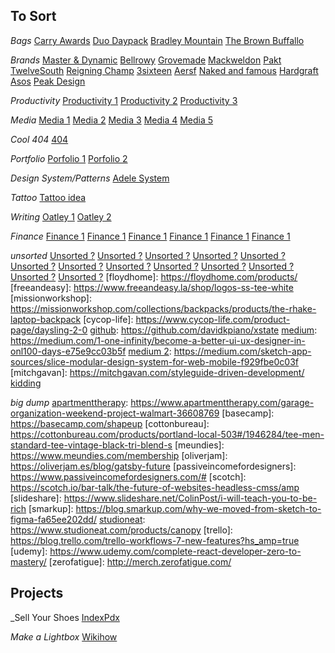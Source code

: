 ## To Sort

_Bags_
[Carry Awards](https://www.carryology.com/category/projects/carry-awards/)
[Duo Daypack](https://www.thecoolector.com/wandrd-duo-daypack/)
[Bradley Mountain](https://www.bradleymountain.com/collections/duffles/products/the-weekender-field-tan?variant=1578246995993)
[The Brown Buffallo](https://www.thebrownbuffalo.com)

_Brands_
[Master & Dynamic](https://www.masterdynamic.com)
[Bellrowy](https://bellroy.com)
[Grovemade](https://grovemade.com/)
[Mackweldon](https://mackweldon.com)
[Pakt](https://paktbags.com)
[TwelveSouth](https://www.twelvesouth.com)
[Reigning Champ](https://shop.reigningchamp.com/products/core-midweight-terry-scalloped-hoodie-black?_pos=8&_sid=d67b5f499&_ss=r)
[3sixteen](https://www.3sixteen.com/collections/shirts/products/fatigue-overshirt-mitchell-camo?variant=40080414661)
[Aersf](https://www.aersf.com/cable-kit-black/)
[Naked and famous](https://www.nakedandfamousdenim.com/en/black-power-stretch)
[Hardgraft](https://www.hardgraft.com/products/valetpack-chestnut)
[Asos](https://www.asos.com/)
[Peak Design](http://peakdesign.com)

_Productivity_
[Productivity 1](https://www.samuelthomasdavies.com/habit-stacking/)
[Productivity 2](https://productivityist.com/stopped-gtd-part-two-2/)
[Productivity 3](https://www.makeuseof.com/tag/omnifocus-vs-things-best-mac-task-management-app/)

_Media_
[Media 1](https://en.wikipedia.org/wiki/A_Crow_Looked_at_Me)
[Media 2](https://en.m.wikipedia.org/wiki/I_Know_What_Love_Isn%27t)
[Media 3](http://mikemonteiro.com/)
[Media 4](https://cheddar.com/media/cheddar-music-biggs-burke-saint-jhn-on-industry-struggles-hip-hips-digital-footprint)
[Media 5](https://www.imdb.com/title/tt7375404/)

_Cool 404_
[404](https://creativemornings.com/ajdfkajdfl)

_Portfolio_
[Porfolio 1](http://www.sensibleworld.com/5by5/)
[Porfolio 2](https://sandstrompartners.com/work/logos/)

_Design System/Patterns_
[Adele System](https://adele.uxpin.com)

_Tattoo_
[Tattoo idea](http://leakylifeboat.com/index.php/2018/04/22/pony-reinhardt-tattoos-cosmic-synergy-of-alchemical-and-natural/)

_Writing_
[Oatley 1](https://chrisoatley.com/pwp-19-how-to-write-comics-that-engage-your-audience/)
[Oatley 2](https://chrisoatley.com/how-to-write-a-comic-book-script/)

_Finance_
[Finance 1](https://www.iwillteachyoutoberich.com/blog/investing-for-beginners/)
[Finance 1](https://www.iwillteachyoutoberich.com/blog/best-ira/)
[Finance 1](https://www.iwillteachyoutoberich.com/blog/best-checking-account/)
[Finance 1](https://www.bankrate.com)
[Finance 1](https://www.iwillteachyoutoberich.com/blog/tip-using-sub-savings-accounts-for-unexpected-expenses/)
[Finance 1](https://www.nerdwallet.com)

_unsorted_
[Unsorted ?](http://www.writethedocs.org/conf/portland/2018/)
[Unsorted ?](https://flyingeyebooks.com)
[Unsorted ?](https://howtoegghead.com/set-up-your-audio)
[Unsorted ?](https://linear.app)
[Unsorted ?](http://designcode.io)
[Unsorted ?](https://uxplanet.org/information-architecture-basics-for-designers-b5d43df62e20)
[Unsorted ?](https://www.contentful.com)
[Unsorted ?](https://kono.store/products/hexgears-x-1-mechanical-keyboard)
[Unsorted ?](https://annamystory.com/blog/)
[Unsorted ?](https://www.retrosupply.co/blogs/tutorials/master-keyboard-shortcuts?utm_source=sumome&utm_medium=twitter&utm_campaign=sumome_share)
[Unsorted ?](https://www.google.com/search?rlz=1CDGOYI_enUS686US686&hl=en-US&q=Cheryl+Lynn+Bruce&stick=H4sIAAAAAAAAAOPgE-LSz9U3MCpKKykxVwKzjdMzDONNtCSyk630C1LzC3JSgVRRcX6eVXFBfmlxKgCKoLUlNAAAAA&sa=X&ved=0ahUKEwjm_uCbncnbAhXVFzQIHbL2Bt0QmxMIhAEoADAT&biw=375&bih=647)
[Unsorted ?](https://pudding.cool/process/scrollytelling-sticky/)
[Unsorted ?](https://sketch.systems/tutorials/five-minute-introduction/)
[floydhome]: https://floydhome.com/products/
[freeandeasy]: https://www.freeandeasy.la/shop/logos-ss-tee-white
[missionworkshop]: https://missionworkshop.com/collections/backpacks/products/the-rhake-laptop-backpack
[cycop-life]: https://www.cycop-life.com/product-page/daysling-2-0
[github]: https://github.com/davidkpiano/xstate
[medium]: https://medium.com/1-one-infinity/become-a-better-ui-ux-designer-in-onl100-days-e75e9cc03b5f
[medium 2]: https://medium.com/sketch-app-sources/slice-modular-design-system-for-web-mobile-f929fbe0c03f
[mitchgavan]: https://mitchgavan.com/styleguide-driven-development/
[kidding](https://www.sho.com/kidding)

_big dump_
[apartmenttherapy]: https://www.apartmenttherapy.com/garage-organization-weekend-project-walmart-36608769
[basecamp]: https://basecamp.com/shapeup
[cottonbureau]: https://cottonbureau.com/products/portland-local-503#/1946284/tee-men-standard-tee-vintage-black-tri-blend-s
[meundies]: https://www.meundies.com/membership
[oliverjam]: https://oliverjam.es/blog/gatsby-future
[passiveincomefordesigners]: https://www.passiveincomefordesigners.com/#
[scotch]: https://scotch.io/bar-talk/the-future-of-websites-headless-cmss/amp
[slideshare]: https://www.slideshare.net/ColinPost/i-will-teach-you-to-be-rich
[smarkup]: https://blog.smarkup.com/why-we-moved-from-sketch-to-figma-fa65ee202dd/
[studioneat]: https://www.studioneat.com/products/canopy
[trello]: https://blog.trello.com/trello-workflows-7-new-features?hs_amp=true
[udemy]: https://www.udemy.com/complete-react-developer-zero-to-mastery/
[zerofatigue]: http://merch.zerofatigue.com/

[article]: https://www.article.com/product/11793/sven-grass-green-72-sofa
[asrv]: https://asrv.co/collections/shorts
[betterment]: https://www.betterment.com/ira-accounts/
[burrow]: https://burrow.com/sofas-and-sectionals?sku=SF-BR-3-LO-LW
[financialpanther]: https://financialpanther.com/start-betterment-wealthfront-graduate-vanguard/
[listenmoneymatters]: https://www.listenmoneymatters.com/acorns-vs-betterment-vs-wealthfront/
[nerdwallet]: https://www.nerdwallet.com/blog/investing/wealthfront-vs-betterment/
[prototypr]: https://blog.prototypr.io/ending-the-debate-sketch-vs-xd-328b7e7151
[the-ambient]: https://www.the-ambient.com/features/smart-apartment-portable-gadgets-renters-555-478
[uxplanet]: https://uxplanet.org/the-persuasive-powers-of-ux-writing-7d9f366152fb
[warbyparker]: https://blog.warbyparker.com/do-good-arcade-portland-oregon/
[flight64]: https://www.flight64.org/
[google]: https://www.google.com/search?q=barry+mcgee&rlz=1CDGOYI_enUS686US686&hl=en-US&prmd=isnv&source=lnms&tbm=isch&sa=X&ved=0ahUKEwj97Oyp3b7hAhUTqp4KHWYpBJgQ_AUIEigB&biw=375&bih=638
[invisionapp]: https://www.invisionapp.com/inside-design/ux-writing-5-f-words/
[kotaku]: https://kotaku.com/low-profile-mechanical-keyboards-are-getting-really-goo-1834617011/amp
[lateshake]: https://www.lateshake.com/404
[medium]: https://medium.com/sketch-app-sources/sketch-gists-useful-snippets-for-plugin-development-1-3-214a77097142
[neighborhoodgoods]: https://neighborhoodgoods.com/
[signalvnoise]: https://m.signalvnoise.com/the-place-of-ux/
[sketch]: https://developer.sketch.com/
[snipcart]: https://snipcart.com/blog/ghost-demo
[toptal]: https://www.toptal.com/front-end/gatsby-js-node-js-static-site-generator-pt-2
[toptal 2]: https://www.toptal.com/designers/sketch/sketch-plugin-development
[tunefind]: https://www.tunefind.com/show/legion/season-2/62959#songs
[vitsoe]: https://www.vitsoe.com/us/brochures
[wsj]: https://graphics.wsj.com/what-percent/
[youtube]: https://www.youtube.com/watch?v=rVeMiVU77wo
[yummygum]: https://journal.yummygum.com/4-things-every-first-time-sketch-plugin-developer-should-know-5b4f22efb4a9
[basispet]: https://www.basispet.com/collections/featured-products-1/products/stainless-steel-cat-dish-made-in-the-usa?variant=339298462
[co]: http://rucksackvillage.co.uk/archive
[decoist]: https://www.decoist.com/2015-07-20/scandinavian-kitchens-designs/black-standalone-unit-in-the-kitchen-steals-the-show/
[dsptch]: https://www.dsptch.com/
[etsy]: https://www.etsy.com/listing/562699798/cat-litter-box-cover-pet-furniture-cat?ref=related-3
[etsy 2]: https://www.etsy.com/listing/524520182/cat-bowls-solid-triple-stand-modern-cat?ref=related-1#
[etsy 3]: https://www.etsy.com/listing/629509110/cat-scratching-post-xl-size-47-inch-cat?ref=shop_home_feat_4
[etsy 4]: https://www.etsy.com/listing/521819406/cat-bowls-cat-food-cort-modern-cat-bowl?ga_order=most_relevant&ga_search_type=all&ga_view_type=gallery&ga_search_query=modern+cat+bowl&ref=sr_gallery-1-8&col=1
[fully]: https://www.fully.com/standing-desks/jarvis-standing-desk.html
[genius]: https://genius.com/Zack-villere-the-fort-lyrics
[hauspanther]: https://www.hauspanther.com/gearguide/
[m]: https://en.m.wikipedia.org/wiki/Elementary_particle
[mattandnat]: https://mattandnat.com/shop/men-s/backpacks/
[moderncat]: https://moderncat.com/articles/what-look-cat-bowl/
[onefastcat]: https://onefastcat.com/
[oozelife]: https://www.oozelife.com/
[reddit]: https://www.reddit.com/r/personalfinance/comments/8b6j30/my_take_on_the_best_investing_apps/
[seths]: https://seths.blog/2019/03/resilience-and-tolerances/?ck_subscriber_id=202503327
[twitter]: https://mobile.twitter.com/jelleoverbeek/status/1108119517635530752?s=21
[uniqlo]: https://www.uniqlo.com/us/en/men/t-shirts
[addyosmani]: https://addyosmani.com/blog/usability/
[arktypedesign]: https://www.arktypedesign.com/collections/all/products/dashpack-black
[cantunsee]: https://cantunsee.space/
[forbes]: https://www.forbes.com/sites/sherikoones/2019/02/18/extraordinary-prefab-houses-around-the-world/amp/
[goodreads]: https://www.goodreads.com/work/quotes/43467533-comforting-thoughts-about-death-that-have-nothing-to-do-with-god
[google]: https://www.google.com/search?q=minimal+amoubt+of+kitchwn+itens&rlz=1CDGOYI_enUS686US686&oq=minimal+amoubt+of+kitchwn+itens&aqs=chrome..69i57j33.330272j1j7&hl=en-US&sourceid=chrome-mobile&ie=UTF-8
[medium]: https://medium.com/ux-power-tools/5-things-designers-should-spend-time-on-besides-your-design-portfolio-7a25073ca7e7
[medium 2]: https://medium.com/@teaminfinity/goodbye-trello-5dcfe93ab414
[penfield]: https://penfield.com/mens/fall-winter-2018/fw-pf-mens-jacket-hoosac-golden-yellow-pfm111028218044#
[reddit]: https://www.reddit.com/r/ynab/comments/ap017o/so_close_to_breaking_one_year_super_excited/
[shawnblanc]: https://shawnblanc.net/2018/10/the-very-definition-of-overwhelm/
[squarespace]: https://static1.squarespace.com/static/5a27521bd74cff1ed056e417/t/5c2fecd54ae23750ad34709b/1546644707101/190104_Palomar_Menu_For_Web.pdf
[studioneat]: https://www.studioneat.com/products/dock
[thesweetsetup]: https://thesweetsetup.com/things/
[westelm]: https://www.westelm.com/m/products/rustic-storage-desk-h205/?pkey=s%7Cdesk%7C54
[36questionsinlove]: http://36questionsinlove.com/
[apartmenttherapy]: https://www.apartmenttherapy.com/best-ikea-hacks-265538
[dwell]: https://www.dwell.com/article/top-tier-modern-prefab-companies-2ba29fbc
[kickstarter]: https://www.kickstarter.com/projects/thefutur/pocket-full-of-do-a-book-by-chris-do-ceo-of-the-fu?__s=6q7xkshqthkpqg7esxan&utm_source=drip&utm_medium=email&utm_campaign=Less+Than+20+Hours+Left+To+Get+Your+Pocket+Full+Of+Do%21
[sabbatical]: https://sabbatical.blog/2019/01/confessions-of-a-recovered-workaholic/?Id=226266&inf_contact_key=c822b6986577b010044a6e5741eb5636fdda59ee8d52119b4f11b135844f4b8c
[stutterheim]: https://stutterheim.com/usa/man/raincoats/goteborg-black#
[adxportland]: https://adxportland.com/
[dsptch]: https://www.dsptch.com/
[lifehacker]: https://lifehacker.com/an-art-critics-33-rules-for-being-an-artist-1831186940/amp
[thefutur]: https://academy.thefutur.com/courses/449911/lectures/6911406
[washingtonpost]: https://beta.washingtonpost.com/lifestyle/home/how-to-downsize-your-living-room-without-compromising-on-style/2018/12/19/2d8834f8-f27c-11e8-aeea-b85fd44449f5_story.html?outputType=amp&noredirect=on
[yourmomdrops]: https://yourmomdrops.com/?s=
[asicstiger]: https://www.asicstiger.com/us/en-us/hypergel-lyte/p/0020001905.001
[asrv]: https://asrv.co/collections/shorts
[austinsaylor]: https://www.austinsaylor.com/
[google]: https://www.google.com/search?hl=en-US&rlz=1CDGOYI_enUS686US686&q=Can+We+Take+a+Joke%3F&stick=H4sIAAAAAAAAAONgFuLSz9U3MCoqNE7JUeLVT9c3NEw2qCgxM7Uw1lLNTrbSL0jNL8hJBVJFxfl5ViVlusUZ-eXFuol5Kbq5-WWZqcUACAt0HUQAAAA&sa=X&sqi=2&pjf=1&ved=2ahUKEwjczfD94bveAhX9ITQIHSGGCJYQ9OUBMAN6BAgKEAg&biw=375&bih=748#wptab=s:H4sIAAAAAAAAAONgVuLVT9c3NEw2qCgxM7UwfsTozS3w8sc9YSmnSWtOXmO04eIKzsgvd80rySypFNLjYoOyVLgEpVB1ajBI8XOhCvHsYuIIKcsNTyxJzljFosDFVliaX5JaLASlZT8wbLFV4gwEchJLMvPzAENBhjSNAAAA
[google 2]: https://www.google.com/search?q=modernist+cat&rlz=1CDGOYI_enUS686US686&oq=modernist+cat&aqs=chrome..69i57j0l3.5991j1j7&hl=en-US&sourceid=chrome-mobile&ie=UTF-8
[lifehacker]: https://lifehacker.com/the-best-alfred-workflows-to-streamline-your-mac-usage-1829782538/amp
[powells]: https://www.powells.com/book/-9781250194466
[sachagreif]: http://sachagreif.com/
[youneedabudget]: https://www.youneedabudget.com/we-make-too-much-to-be-this-broke/
[zeroheight]: https://zeroheight.com/
[blueowl]: https://www.blueowl.us/collections/pure-blue-japan/products/xx-019-bb-14oz-black-unsanforized-selvedge-denim-relaxed-tapered-fit?variant=6801408557095
[etsy]: https://www.etsy.com/listing/191119047/?ref=shop_home_feat_1
[google]: https://www.google.com/search?q=a+lie+agreed+upon&rlz=1CDGOYI_enUS686US686&oq=a+lie+ag&aqs=chrome.1.69i57j0l3.2666j0j9&hl=en-US&sourceid=chrome-mobile&ie=UTF-8
[hauspanther]: https://www.hauspanther.com/gearguide/
[jamstackconf]: https://jamstackconf.com/?utm_campaign=JAMstack_conf%20super%20early%20bird%20ending&utm_content=JAMstack_conf%20announcement&utm_medium=email_action&utm_source=customer.io
[m]: https://en.m.wikipedia.org/wiki/Charles_White_(artist)
[medium]: https://medium.com/ux-power-tools/how-to-take-design-feedback-from-non-designers-33a872750b43
[rollingstone]: https://www.rollingstone.com/tv/tv-features/bojack-horseman-season-5-spoilers-standout-episode-funeral-721670/amp/
[adxportland]: https://adxportland.com/membership-join/
[github]: https://github.com/thedaviddias/Front-End-Performance-Checklist
[lifehacker]: https://lifehacker.com/the-essential-slack-hacks-for-power-users-1827357318/amp
[muz]: https://medium.muz.li/ui-design-trends-for-2018-ee615c81b37f
[prismic]: https://prismic.io/
[shutupandeatpdx]: https://shutupandeatpdx.com/themenu

## Projects

\_Sell Your Shoes
[IndexPdx](https://www.indexpdx.com/)

_Make a Lightbox_
[Wikihow](https://www.wikihow.com/Create-an-Inexpensive-Photography-Lightbox)
